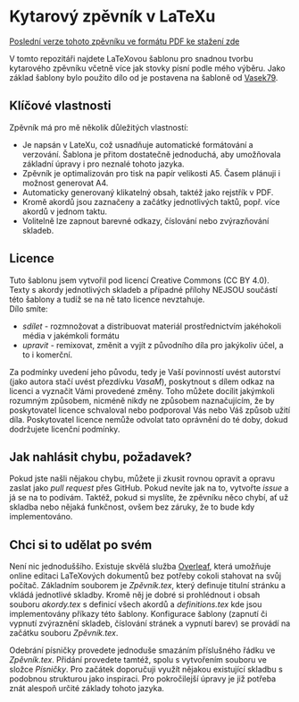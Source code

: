 Kytarový zpěvník v LaTeXu
=========================

[Poslední verze tohoto zpěvníku ve formátu PDF ke stažení zde](https://github.com/VasaMM/zpevnik/releases/latest/download/Zpevnik.pdf)

V tomto repozitáři najdete LaTeXovou šablonu pro snadnou tvorbu kytarového zpěvníku včetně více jak
stovky písní podle mého výběru. Jako základ šablony bylo použito dílo od je postavena na šabloně od
[Vasek79](https://github.com/Vasek79/Kytarovy-zpevnik).


Klíčové vlastnosti
------------------
Zpěvník má pro mě několik důležitých vlastností:
 - Je napsán v LateXu, což usnadňuje automatické formátování a verzování. Šablona je přitom dostatečně
   jednoduchá, aby umožňovala základní úpravy i pro neznalé tohoto jazyka.
 - Zpěvník je optimalizován pro tisk na papír velikosti A5. Časem plánuji i možnost generovat A4.
 - Automaticky generovaný klikatelný obsah, taktéž jako rejstřík v PDF.
 - Kromě akordů jsou zaznačeny a začátky jednotlivých taktů, popř. více akordů v jednom taktu.
 - Volitelně lze zapnout barevné odkazy, číslování nebo zvýrazňování skladeb.


Licence
-------
Tuto šablonu jsem vytvořil pod licencí Creative Commons (CC BY 4.0). Texty s akordy jednotlivých
skladeb a případné přílohy NEJSOU součástí této šablony a tudíž se na ně tato licence nevztahuje.\
Dílo smíte:
 - *sdílet* - rozmnožovat a distribuovat materiál prostřednictvím jakéhokoli média v jakémkoli formátu
 - *upravit* - remixovat, změnit a vyjít z původního díla pro jakýkoliv účel, a to i komerční.

Za podmínky uvedení jeho původu, tedy je Vaší povinností uvést autorství (jako autora stačí uvést
přezdívku *VasaM*), poskytnout s dílem odkaz na licenci a vyznačit Vámi provedené změny. Toho můžete
docílit jakýmkoli rozumným způsobem, nicméně nikdy ne způsobem naznačujícím, že by poskytovatel licence
schvaloval nebo podporoval Vás nebo Váš způsob užití díla. Poskytovatel licence nemůže odvolat tato
oprávnění do té doby, dokud dodržujete licenční podmínky.


Jak nahlásit chybu, požadavek?
------------------------------
Pokud jste našli nějakou chybu, můžete ji zkusit rovnou opravit a opravu zaslat jako *pull request* přes
GitHub. Pokud nevíte jak na to, vytvořte *issue* a já se na to podívám. Taktéž, pokud si myslíte, že
zpěvníku něco chybí, ať už skladba nebo nějaká funkčnost, ovšem bez záruky, že to bude kdy implementováno.


Chci si to udělat po svém
-------------------------
Není nic jednoduššího. Existuje skvělá služba [Overleaf](https://overleaf.com), která umožňuje online
editaci LaTeXových dokumentů bez potřeby cokoli stahovat na svůj počítač. Základním souborem je
*Zpěvník.tex*, který definuje titulní stránku a vkládá jednotlivé skladby. Kromě něj je dobré si
prohlédnout i obsah souboru *akordy.tex* s definicí všech akordů a *definitions.tex* kde jsou
implementovány příkazy této šablony. Konfigurace šablony (zapnutí či vypnutí zvýraznění skladeb,
číslování stránek a vypnutí barev) se provádí na začátku souboru *Zpěvník.tex*.

Odebrání písničky provedete jednoduše smazáním příslušného řádku ve *Zpěvník.tex*. Přidání provedete
tamtéž, spolu s vytvořením souboru ve složce *Písničky*. Pro začátek doporučuji využít nějakou
existující skladbu s podobnou strukturou jako inspiraci. Pro pokročilejší úpravy je již potřeba znát
alespoň určité základy tohoto jazyka.